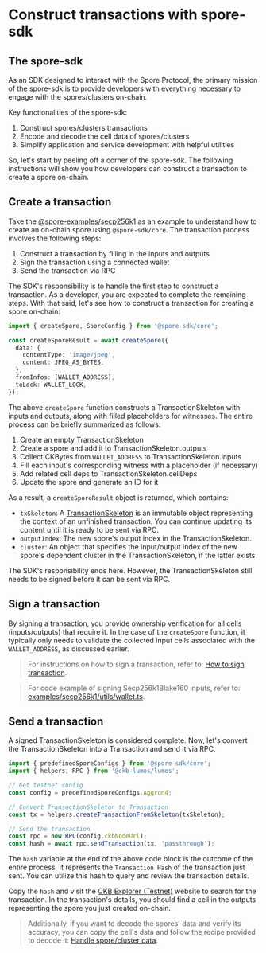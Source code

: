 
# Construct transactions with spore-sdk

## The spore-sdk

As an SDK designed to interact with the Spore Protocol, the primary mission of the spore-sdk is to provide developers with everything necessary to engage with the spores/clusters on-chain. 

Key functionalities of the spore-sdk:

1. Construct spores/clusters transactions
2. Encode and decode the cell data of spores/clusters
3. Simplify application and service development with helpful utilities

So, let's start by peeling off a corner of the spore-sdk. The following instructions will show you how developers can construct a transaction to create a spore on-chain.

## Create a transaction

Take the [@spore-examples/secp256k1](../../examples/secp256k1/apis/createSpore.ts) as an example to understand how to create an on-chain spore using `@spore-sdk/core`. The transaction process involves the following steps:

1. Construct a transaction by filling in the inputs and outputs
2. Sign the transaction using a connected wallet
3. Send the transaction via RPC

The SDK's responsibility is to handle the first step to construct a transaction. As a developer, you are expected to complete the remaining steps. With that said, let's see how to construct a transaction for creating a spore on-chain:

```typescript
import { createSpore, SporeConfig } from '@spore-sdk/core';

const createSporeResult = await createSpore({
  data: {
    contentType: 'image/jpeg',
    content: JPEG_AS_BYTES,
  },
  fromInfos: [WALLET_ADDRESS],
  toLock: WALLET_LOCK,
});
```

The above `createSpore` function constructs a TransactionSkeleton with inputs and outputs, along with filled placeholders for witnesses. The entire process can be briefly summarized as follows:

1. Create an empty TransactionSkeleton
2. Create a spore and add it to TransactionSkeleton.outputs
3. Collect CKBytes from `WALLET_ADDRESS` to TransactionSkeleton.inputs
4. Fill each input's corresponding witness with a placeholder (if necessary)
5. Add related cell deps to TransactionSkeleton.cellDeps
6. Update the spore and generate an ID for it

As a result, a `createSporeResult` object is returned, which contains:

- `txSkeleton`: A [TransactionSkeleton](https://github.com/ckb-js/lumos/blob/develop/packages/helpers/src/index.ts#L314-L339) is an immutable object representing the context of an unfinished transaction. You can continue updating its content until it is ready to be sent via RPC.
- `outputIndex`: The new spore's output index in the TransactionSkeleton.
- `cluster`: An object that specifies the input/output index of the new spore's dependent cluster in the TransactionSkeleton, if the latter exists.

The SDK's responsibility ends here. However, the TransactionSkeleton still needs to be signed before it can be sent via RPC.

## Sign a transaction

By signing a transaction, you provide ownership verification for all cells (inputs/outputs) that require it. In the case of the `createSpore` function, it typically only needs to validate the collected input cells associated with the `WALLET_ADDRESS`, as discussed earlier.

> For instructions on how to sign a transaction, refer to: [How to sign transaction](https://github.com/nervosnetwork/ckb-system-scripts/wiki/How-to-sign-transaction).

> For code example of signing Secp256k1Blake160 inputs, refer to: [examples/secp256k1/utils/wallet.ts](../../examples/secp256k1/utils/wallet.ts).

## Send a transaction

A signed TransactionSkeleton is considered complete.
Now, let's convert the TransactionSkeleton into a Transaction and send it via RPC.

```typescript
import { predefinedSporeConfigs } from '@spore-sdk/core';
import { helpers, RPC } from '@ckb-lumos/lumos';

// Get testnet config
const config = predefinedSporeConfigs.Aggron4;

// Convert TransactionSkeleton to Transaction
const tx = helpers.createTransactionFromSkeleton(txSkeleton);

// Send the transaction
const rpc = new RPC(config.ckbNodeUrl);
const hash = await rpc.sendTransaction(tx, 'passthrough');
```

The `hash` variable at the end of the above code block is the outcome of the entire process. It represents the `Transaction Hash` of the transaction just sent. You can utilize this hash to query and review the transaction details.

Copy the `hash` and visit the [CKB Explorer (Testnet)](https://pudge.explorer.nervos.org/) website to search for the transaction. In the transaction's details, you should find a cell in the outputs representing the spore you just created on-chain.

> Additionally, if you want to decode the spores' data and verify its accuracy, you can copy the cell's data and follow the recipe provided to decode it: [Handle spore/cluster data](./handle-cell-data.md).
